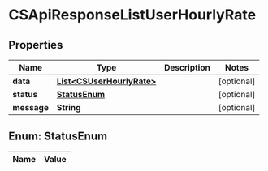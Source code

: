 
# CSApiResponseListUserHourlyRate

## Properties
Name | Type | Description | Notes
------------ | ------------- | ------------- | -------------
**data** | [**List&lt;CSUserHourlyRate&gt;**](CSUserHourlyRate.md) |  |  [optional]
**status** | [**StatusEnum**](#StatusEnum) |  |  [optional]
**message** | **String** |  |  [optional]


<a name="StatusEnum"></a>
## Enum: StatusEnum
Name | Value
---- | -----




